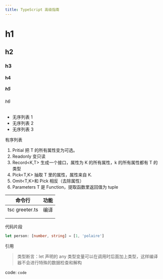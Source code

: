 ```yaml
---
title: TypeScript 高级指南
---
```


# h1

## h2

### h3

#### h4

##### h5

###### h6

- 无序列表 1
- 无序列表 2
- 无序列表 3

有序列表

1. Pritial<T> 把 T 的所有属性变为可选。
2. Readonly<T> 变只读
3. Record<K,T> 生成一个接口，属性为 K 的所有属性，k 的所有属性都有 T 的类型
4. Pick<T,K> 抽取 T 里的属性，属性来自 K.
5. Omit<T,K>和 Pick 相反（去除属性）
6. Parameters<T> T 是 Function，提取函数里返回值为 tuple

| 命令行         | 功能 |
| -------------- | ---- |
| tsc greeter.ts | 编译 |
|                |      |
|                |      |

代码片段

```typescript
let person: [number, string] = [1, 'polaire']
```

引用

> 类型断言：let 声明的 any 类型变量可以在调用时后面加上类型，这样编译器不会进行特殊的数据检查和解构

code: `code`
